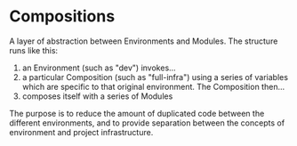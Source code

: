 # Compositions

A layer of abstraction between Environments and Modules. The structure runs like this:

1. an Environment (such as "dev") invokes...
2. a particular Composition (such as "full-infra") using a series of variables which are specific to that original environment. The Composition then...
3. composes itself with a series of Modules

The purpose is to reduce the amount of duplicated code between the different environments, and to provide separation between the concepts of environment and project infrastructure.
